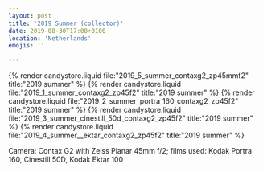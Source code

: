 ```yaml
---
layout: post
title: '2019 Summer (collector)'
date: 2019-08-30T17:08+0100
location: 'Netherlands'
emojis: ''

---
```


{% render candystore.liquid file:"2019_5_summer_contaxg2_zp45mmf2" title:"2019 summer" %}
{% render candystore.liquid file:"2019_1_summer_contaxg2_zp45f2" title:"2019 summer" %}
{% render candystore.liquid file:"2019_2_summer_portra_160_contaxg2_zp45f2" title:"2019 summer" %}
{% render candystore.liquid file:"2019_3_summer_cinestill_50d_contaxg2_zp45f2" title:"2019 summer" %}
{% render candystore.liquid file:"2019_4_summer__ektar_contaxg2_zp45f2" title:"2019 summer" %}

Camera: Contax G2 with Zeiss Planar 45mm f/2; films used: Kodak Portra 160, Cinestill 50D, Kodak Ektar 100
